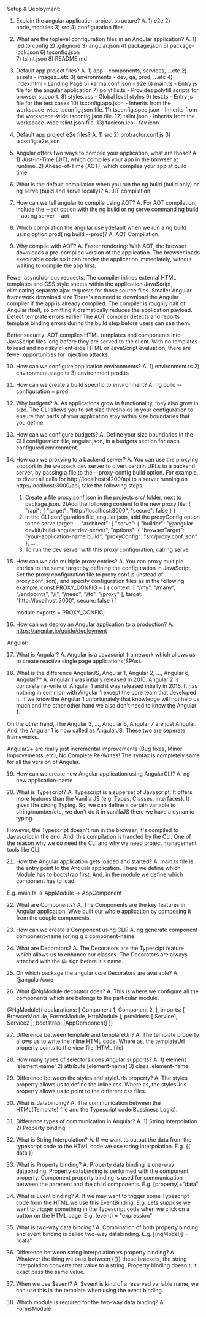Setup & Deployment:

1. Explain the angular application project structure?
A.  1) e2e
    2) node_modules
    3) src
    4) configuration files

2. What are the toplevel configuration files in an Angular application?
A.  1) .editorconfig
    2) .gitignore
    3) angular.json
    4) package.json
    5) package-lock.json
    6) tsconfig.json	
    7) tslint.json
    8) README.md

3. Default app project files?
A.  1) app - components, services, ...etc
    2) assets - images...etc
    3) environments - dev, qa, prod, ...etc
    4) index.html - Landing Page
    5) karma.conf.json - e2e
    6) main.ts - Entry js file for the angular application
    7) polyfills.ts - Provides polyfill scripts for browser support.
    8) styles.css - Global level styles
    9) test.ts - Entry js file for the test cases
    10) tsconfig.app.json  - Inherits from the workspace-wide tsconfig.json file.
    11) tsconfig.spec.json - Inherits from the workspace-wide tsconfig.json file.
    12) tslint.json - Inherits from the workspace-wide tslint.json file. 
    13) facicon.ico - fav icon

4. Default app project e2e files?
A.  1) src
    2) protractor.conf.js
    3) tsconfig.e2e.json

5. Angular offers two ways to compile your application, what are those?
A.  1) Just-in-Time (JIT), which compiles your app in the browser at runtime.
    2) Ahead-of-Time (AOT), which compiles your app at build time.

6. What is the default compilation when you run the ng build (build only) or ng serve (build and serve locally)?
A. JIT compilation

7. How can we tell angular to compile using AOT?
A. For AOT compilation, include the --aot option with the ng build or ng serve command
   ng build --aot
   ng server --aot

8. Which compilation the angular use ydefault when we run a ng build using option prod( ng build --prod)?
A. AOT Compilation.

9. Why compile with AOT?
A. Faster rendering:
With AOT, the browser downloads a pre-compiled version of the application. The browser loads executable code so it can render the application immediately, without waiting to compile the app first.

Fewer asynchronous requests:
The compiler inlines external HTML templates and CSS style sheets within the application JavaScript, eliminating separate ajax requests for those source files.
Smaller Angular framework download size
There's no need to download the Angular compiler if the app is already compiled. The compiler is roughly half of Angular itself, so omitting it dramatically reduces the application payload.
Detect template errors earlier
The AOT compiler detects and reports template binding errors during the build step before users can see them.

Better security:
AOT compiles HTML templates and components into JavaScript files long before they are served to the client. With no templates to read and no risky client-side HTML or JavaScript evaluation, there are fewer opportunities for injection attacks.

10. How can we configure application environments?
A.  1) environment.ts
    2) environment.stage.ts
    3) environment.prod.ts

11. How can we create a build specific to environment?
A. ng build --configuration = prod

12. Why budgets?
A. As applications grow in functionality, they also grow in size. The CLI allows you to set size thresholds in your configuration to ensure that parts of your application stay within size boundaries that you define.

13. How can we configure budgets?
A. Define your size boundaries in the CLI configuration file, angular.json, in a budgets section for each configured environment.

14. How can we proxying to a backend server?
A. You can use the proxying support in the webpack dev server to divert certain URLs to a backend server, by passing a file to the --proxy-config build option. For example, to divert all calls for http://localhost:4200/api to a server running on http://localhost:3000/api, take the following steps.
    1) Create a file proxy.conf.json in the projects src/ folder, next to package.json. 
    2)Add the following content to the new proxy file:
        {
            "/api": {
                "target": "http://localhost:3000",
                "secure": false
            }
        }
    3) In the CLI configuration file, angular.json, add the proxyConfig option to the serve target:
        ...
        "architect": {
        "serve": {
            "builder": "@angular-devkit/build-angular:dev-server",
            "options": {
            "browserTarget": "your-application-name:build",
            "proxyConfig": "src/proxy.conf.json"
            },
        ...
    4) To run the dev server with this proxy configuration, call ng serve.

15. How can we add multiple proxy entries?
A.  You can proxy multiple entries to the same target by defining the configuration in JavaScript.
    Set the proxy configuration file to proxy.conf.js (instead of proxy.conf.json), and specify configuration files as in the following example.
    const PROXY_CONFIG = [
        {
            context: [
                "/my",
                "/many",
                "/endpoints",
                "/i",
                "/need",
                "/to",
                "/proxy"
            ],
            target: "http://localhost:3000",
            secure: false
        }
    ]

    module.exports = PROXY_CONFIG;

16. How can we deploy an Angular application to a production?
A. https://angular.io/guide/deployment

Angular:

17. What is Angular?
A. Angular is a Javascript framework which allows us to create reactive single page applications(SPAs).

18. What is the difference AngularJS, Angular 1, Angular 2, ..., Angular 6, Angular7?
A. Angular 1 was intially released in 2010. Angular 2 is complete re-write of Angular 1 and it was released intially in 2016. It has nothing in common with Angular 1 except the core team that developed it. If we know the Angular 1 unfortunately that knowledge will not help us much and the other other hand we also don't need to know the Angular 1.

On the other hand, The Angular 3, ..., Angular 6, Angular 7 are just Angular. And, the Angular 1 is now called as AngularJS. These two are seperate frameworks.

Angular2+ are really just incremental improvements (Bug fixes, Minor Improvements..etc), No Complete Re-Writes! The syntax is completely same for all the version of Angular.

19. How can we create new Angular application using AngularCLI?
A. ng new application-name

20. What is Typescript?
A. Typescript is a superset of Javascript. It offers more features than the Vanilla JS (e.g. Types, Classes, Interfaces). It gives the strong Typing. So, we can define a certain variable is string/number/etc, we don't do it in vanillaJS there we have a dynamic typing.

However, the Typescript doesn't run in the browser, it's compiled to Javascript in the end. And, this compilation is handled by the CLI. One of the reason why we do need the CLI and why we need project management tools like CLI.

21. How the Angular application gets loaded and started?
A. main.ts file is the entry point to the Angualr application. There we define which Module has to bootstrap first. And, in the module we define which component has to load.

E.g. main.ts -> AppModule -> AppComponent

22. What are Components?
A. The Components are the key features in Angular application. Wwe built our whole application by composing it from the couple components.

23. How can we create a Component using CLI?
A. ng generate component component-name (or)ng g c component-name

24. What are Decorators?
A. The Decorators are the Typescipt feature which allows us to enhance our classes. The Decorators are always attached with the @ sign before it's name.

25. On which package the angular core Decorators are available?
A. @angular/core

26. What @NgModule decorator does?
A. This is where we configure all the components which are belongs to the particular module.

@NgModule({
    declarations: [
        Component 1,
        Component 2,
    ],
    imports: [
        BrowserModule,
        FormsModule,
        HttpModule
    ],
    providers: [
        Service1,
        Service2
    ],
    bootstrap: [AppComponent]
})

27. Difference between template and templareUrl?
A. The template property allows us to write the inline HTML code. Where as, the templateUrl property points to the view file (HTML file).

28. How many types of selectors does Angular supports?
A.  1) element 'element-name'
    2) attribute [element-name]
    3) class .element-name

29. Difference between the styles and styleUrls property?
A. The styles property allows us to define the inline css. Where as, the stylesUrls property allows us to point to the different css files.

30. What is databinding?
A. The communication between the HTML(Template) file and the Typescript code(Bussiness Logic).

31. Difference types of communication in Angular?
A.  1) String interpolation
    2) Property binding

32. What is String Interpolation?
A. If we want to output the data from the typescript code to the HTML code we use string interpolation. E.g. {{ data }}

33. What is Property binding?
A. Property data binding is one-way databinding. Property databinding is performed with the component property. Component property binding is used for communication between the parenent and the child components. E.g. [property]="data"

34. What is Event binding?
A. If we may want to trigger some Typescript code from the HTML we use this EventBinding. E.g. Lets suppose we want to trigger something in the Typescript code when we click on a button on the HTML page. E.g. (event) = "expression"

35. What is two-way data binding?
A. Combination of both property binding and event binding is called two-way databinding. 
E.g. [(ngModel)] = "data"

36. Difference between string interpolation vs property binding?
A. Whatever the thing we pass between {{}} these brackets, the string interpolation converts that value to a string. Property binding doesn't, it exact pass the same value.

37. When we use $event?
A. $event is kind of a reserved variable name, we can use this in the template when using the event binding.

38. Which module is required for the two-way data binding?
A. FormsModule

